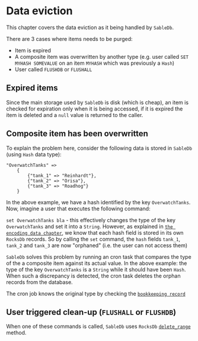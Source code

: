 # Data eviction

This chapter covers the data eviction as it being handled by `SableDb`.

There are 3 cases where items needs to be purged:

- Item is expired
- A composite item was overwritten by another type (e.g. user called `SET MYHASH SOMEVALUE` on an item `MYHASH` which was previously a `Hash`)
- User called `FLUSHDB` or `FLUSHALL`

## Expired items

Since the main storage used by `SableDb` is disk (which is cheap), an item is checked for expiration only when it is being accessed, if it is expired
the item is deleted and a `null` value is returned to the caller.

## Composite item has been overwritten

To explain the problem here, consider the following data is stored in `SableDb` (using `Hash` data type):

```
"OverwatchTanks" => 
    { 
        {"tank_1" => "Reinhardt"}, 
        {"tank_2" => "Orisa"}, 
        {"tank_3" => "Roadhog"}
    }
```

In the above example, we have a hash identified by the key `OverwatchTanks`. Now, imagine a user that executes the following command:

`set OverwatchTanks bla` - this effectively changes the type of the key `OverwatchTanks` and set it into a `String`.
However, as explained in [`the encoding data chapter`][1], we know that each hash field is stored in its own `RocksDb` records.
So by calling the `set` command, the `hash` fields `tank_1`, `tank_2` and `tank_3` are now "orphaned" (i.e. the user can not access them)

`SableDb` solves this problem by running an cron task that compares the type of the a composite item against its actual value.
In the above example: the type of the key `OverwatchTanks` is a `String` while it should have been `Hash`. When such a discrepancy is detected,
the cron task deletes the orphan records from the database.

The cron job knows the original type by checking the [`bookkeeping record`][2]

## User triggered clean-up (`FLUSHALL` or `FLUSHDB`)

When one of these commands is called, `SableDb` uses `RocksDb` [`delete_range`][3] method.

[1]: /design/data-encoding/#the-hash-data-type
[2]: /design/data-encoding/#bookkeeping-records
[3]: https://rocksdb.org/blog/2018/11/21/delete-range.html
